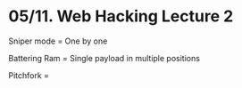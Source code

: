 # 05/11. Web Hacking Lecture 2

Sniper mode = One by one

Battering Ram = Single payload in multiple positions

Pitchfork =&#x20;

